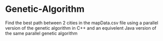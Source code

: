 # Genetic-Algorithm

Find the best path between 2 cities in the mapData.csv file using a parallel version of the genetic algorithm in C++ and an equivelent Java version of the same parallel genetic algorithm
